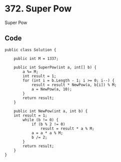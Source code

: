 # 372. Super Pow
Super Pow

## Code
    public class Solution {
        
        public int M = 1337;
            
        public int SuperPow(int a, int[] b) {
            a %= M;
            int result = 1;
            for (int i = b.Length - 1; i >= 0; i--) {
                result = result * NewPow(a, b[i]) % M;
                a = NewPow(a, 10);
            }
            return result;
        }

        public int NewPow(int a, int b) {
        int result = 1;
            while (b != 0) {
                if (b % 2 != 0)
                    result = result * a % M;
                a = a * a % M;
                b /= 2;
            }
            return result;
        }
    }